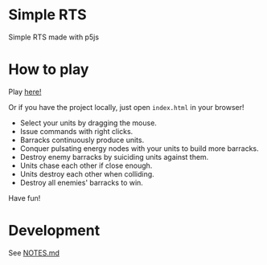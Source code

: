 
# Simple RTS

Simple RTS made with p5js

# How to play

Play [here!](https://simple-rts.github.io/simplerts/)

Or if you have the project locally, just open `index.html` in your browser!

* Select your units by dragging the mouse.
* Issue commands with right clicks.
* Barracks continuously produce units.
* Conquer pulsating energy nodes with your units to build more barracks.
* Destroy enemy barracks by suiciding units against them.
* Units chase each other if close enough.
* Units destroy each other when colliding.
* Destroy all enemies' barracks to win.

Have fun!

# Development

See [NOTES.md](NOTES.md)